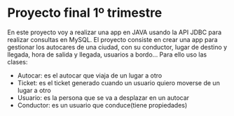 # Proyecto final 1º trimestre
En este proyecto voy a realizar una app en JAVA usando la API JDBC para realizar consultas en MySQL. 
El proyecto consiste en crear una app para gestionar los autocares de una ciudad, con su conductor, lugar de destino y llegada, hora de salida y llegada, usuarios a bordo... 
Para ello uso las clases:
- Autocar: es el autocar que viaja de un lugar a otro
- Ticket: es el ticket generado cuando un usuario quiero moverse de un lugar a otro
- Usuario: es la persona que se va a desplazar en un autocar
- Conductor: es un usuario que conduce(tiene propiedades)